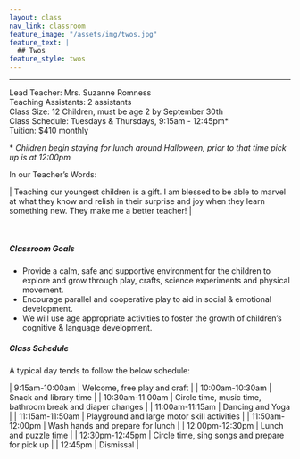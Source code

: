 ```yaml
---
layout: class
nav_link: classroom
feature_image: "/assets/img/twos.jpg"
feature_text: |
  ## Twos
feature_style: twos
---
```


---

Lead Teacher: Mrs. Suzanne Romness <br/>
Teaching Assistants: 2 assistants <br/>
Class Size: 12 Children, must be age 2 by September 30th <br/>
Class Schedule: Tuesdays & Thursdays, 9:15am - 12:45pm* <br/>
Tuition: $410 monthly

\* *Children begin staying for lunch around Halloween, prior to that time pick up is at 12:00pm*

In our Teacher’s Words:

| Teaching our youngest children is a gift.  I am blessed to be able to marvel at what they know and relish in their surprise and joy when they learn something new.  They make me a better teacher! |

<br/>

##### Classroom Goals

* Provide a calm, safe and supportive environment for the children to explore and grow through play, crafts, science experiments and physical movement.
* Encourage parallel and cooperative play to aid in social & emotional development.
* We will use age appropriate activities to foster the growth of children’s cognitive & language development.

##### Class Schedule

A typical day tends to follow the below schedule:

| 9:15am-10:00am | Welcome, free play and craft |
| 10:00am-10:30am | Snack and library time |
| 10:30am-11:00am | Circle time, music time, bathroom break and diaper changes |
| 11:00am-11:15am | Dancing and Yoga |
| 11:15am-11:50am | Playground and large motor skill activities |
| 11:50am-12:00pm | Wash hands and prepare for lunch |
| 12:00pm-12:30pm | Lunch and puzzle time |
| 12:30pm-12:45pm | Circle time, sing songs and prepare for pick up |
| 12:45pm | Dismissal |
